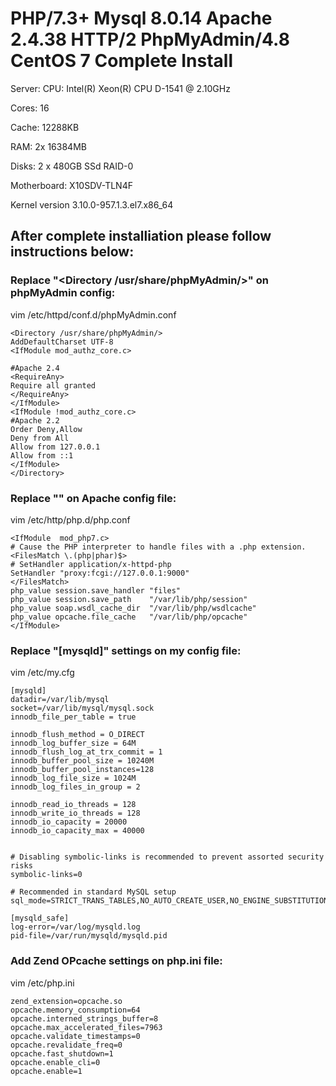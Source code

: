 # PHP/7.3+ Mysql 8.0.14 Apache 2.4.38 HTTP/2 PhpMyAdmin/4.8 CentOS 7 Complete Install
Server:
CPU: Intel(R) Xeon(R) CPU D-1541 @ 2.10GHz

Cores: 16

Cache: 12288KB

RAM: 2x 16384MB 

Disks: 2 x 480GB SSd RAID-0

Motherboard: X10SDV-TLN4F


Kernel version
3.10.0-957.1.3.el7.x86_64

## After complete installiation please follow instructions below:

### Replace "<Directory /usr/share/phpMyAdmin/>" on phpMyAdmin config:
vim /etc/httpd/conf.d/phpMyAdmin.conf
 
```
<Directory /usr/share/phpMyAdmin/>
AddDefaultCharset UTF-8
<IfModule mod_authz_core.c>
	
#Apache 2.4
<RequireAny>
Require all granted
</RequireAny>
</IfModule>
<IfModule !mod_authz_core.c>
#Apache 2.2
Order Deny,Allow
Deny from All
Allow from 127.0.0.1
Allow from ::1
</IfModule>
</Directory>
```

### Replace "<IfModule  mod_php7.c>" on Apache config file:
vim /etc/http/php.d/php.conf

```
<IfModule  mod_php7.c>
# Cause the PHP interpreter to handle files with a .php extension.
<FilesMatch \.(php|phar)$>
# SetHandler application/x-httpd-php
SetHandler "proxy:fcgi://127.0.0.1:9000"
</FilesMatch>
php_value session.save_handler "files" 
php_value session.save_path    "/var/lib/php/session" 
php_value soap.wsdl_cache_dir  "/var/lib/php/wsdlcache" 
php_value opcache.file_cache   "/var/lib/php/opcache" 
</IfModule>
```

### Replace "[mysqld]" settings on my config file:
vim /etc/my.cfg

```
[mysqld]
datadir=/var/lib/mysql
socket=/var/lib/mysql/mysql.sock
innodb_file_per_table = true

innodb_flush_method = O_DIRECT
innodb_log_buffer_size = 64M
innodb_flush_log_at_trx_commit = 1
innodb_buffer_pool_size = 10240M
innodb_buffer_pool_instances=128
innodb_log_file_size = 1024M
innodb_log_files_in_group = 2

innodb_read_io_threads = 128
innodb_write_io_threads = 128
innodb_io_capacity = 20000
innodb_io_capacity_max = 40000


# Disabling symbolic-links is recommended to prevent assorted security risks
symbolic-links=0

# Recommended in standard MySQL setup
sql_mode=STRICT_TRANS_TABLES,NO_AUTO_CREATE_USER,NO_ENGINE_SUBSTITUTION

[mysqld_safe]
log-error=/var/log/mysqld.log
pid-file=/var/run/mysqld/mysqld.pid
```

### Add Zend OPcache settings on php.ini file:
vim /etc/php.ini

```
zend_extension=opcache.so
opcache.memory_consumption=64
opcache.interned_strings_buffer=8
opcache.max_accelerated_files=7963
opcache.validate_timestamps=0
opcache.revalidate_freq=0
opcache.fast_shutdown=1
opcache.enable_cli=0
opcache.enable=1
```
